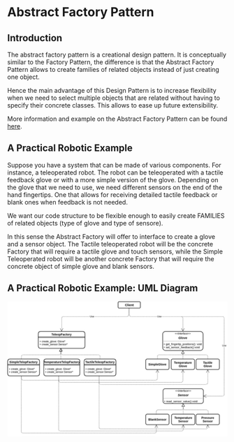 # Abstract Factory Pattern

## Introduction
The abstract factory pattern is a creational design pattern.
It is conceptually similar to the Factory Pattern, the difference is that the Abstract Factory Pattern allows to create families of related objects instead of just creating one object.

Hence the main advantage of this Design Pattern is to increase flexibility when we need to select multiple objects that are related without having to specify their concrete classes. This allows to ease up future extensibility.

More information and example on the Abstract Factory Pattern can be found [here](https://refactoring.guru/design-patterns/abstract-factory).

## A Practical Robotic Example
Suppose you have a system that can be made of various components. For instance, a teleoperated robot. The robot can be teleoperated with a tactile feedback glove or with a more simple version of the glove.
Depending on the glove that we need to use, we need different sensors on the end of the hand fingertips. One that allows for receiving detailed tactile feedback or blank ones when feedback is not needed.

We want our code structure to be flexible enough to easily create FAMILIES of related objects (type of glove and type of sensore).

In this sense the Abstract Factory will offer to interface to create a glove and a sensor object. The Tactile teleoperated robot will be the concrete Factory that will require a tactile glove and touch sensors, while the Simple Teleoperated robot will be another concrete Factory that will require the concrete object of simple glove and blank sensors.

## A Practical Robotic Example: UML Diagram
![image](images/abstract_factory_pattern.png)
